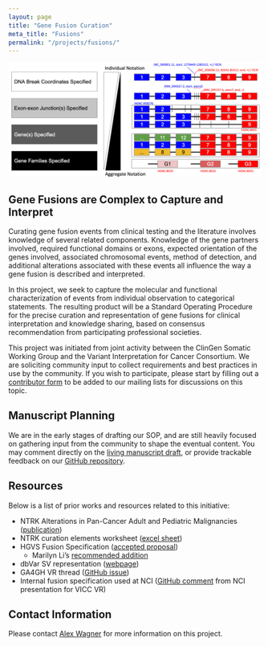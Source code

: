 ```yaml
---
layout: page
title: "Gene Fusion Curation"
meta_title: "Fusions"
permalink: "/projects/fusions/"
---
```


<img src="/assets/img/fusions.png">

## Gene Fusions are Complex to Capture and Interpret 
Curating gene fusion events from clinical testing and the literature involves knowledge of several related components. Knowledge of the gene partners involved, required functional domains or exons, expected orientation of the genes involved, associated chromosomal events, method of detection, and additional alterations associated with these events all influence the way a gene fusion is described and interpreted. 

In this project, we seek to capture the molecular and functional characterization of events from individual observation to categorical statements. The resulting product will be a Standard Operating Procedure for the precise curation and representation of gene fusions for clinical interpretation and knowledge sharing, based on consensus recommendation from participating professional societies.

This project was initiated from joint activity between the ClinGen Somatic Working Group and the Variant Interpretation for Cancer Consortium. We are soliciting community input to collect requirements and best practices in use by the community. If you wish to participate, please start by filling out a [contributor form](https://forms.gle/M3nEfoUpTtYvMTMe6) to be added to our mailing lists for discussions on this topic.

## Manuscript Planning
We are in the early stages of drafting our SOP, and are still heavily focused on gathering input from the community to shape the eventual content. You may comment directly on the [living manuscript draft](https://docs.google.com/document/d/1V9IAsV5eXPyX1jmF-Rm_g7chP-oTiBOQE6pHybebAOw/edit?usp=sharing), or provide trackable feedback on our [GitHub repository](https://github.com/cancervariants/fusions/issues). 

## Resources
Below is a list of prior works and resources related to this initiative:

- NTRK Alterations in Pan-Cancer Adult and Pediatric Malignancies ([publication](https://www.ncbi.nlm.nih.gov/pmc/articles/PMC6329466/))
- NTRK curation elements worksheet ([excel sheet](https://drive.google.com/file/d/18EEeIadChFwh79vEBz2knphKsYsfpONu/view))
- HGVS Fusion Specification ([accepted proposal](http://varnomen.hgvs.org/bg-material/consultation/svd-wg007/))
  - Marilyn Li’s [recommended addition](https://github.com/ga4gh/vr-spec/issues/28#issuecomment-512944103)
- dbVar SV representation ([webpage](https://www.ncbi.nlm.nih.gov/dbvar/content/overview/))
- GA4GH VR thread ([GitHub issue](https://github.com/ga4gh/vr-spec/issues/28))
- Internal fusion specification used at NCI ([GitHub comment](https://github.com/ga4gh/vr-spec/issues/28#issuecomment-554084995) from NCI presentation for VICC VR)

## Contact Information
Please contact [Alex Wagner](mailto:Alex.Wagner@nationwidechildrens.org) for more information on this project.